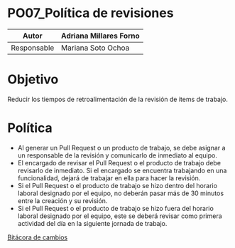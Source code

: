 # PO07_Política de revisiones

| Autor | Adriana Millares Forno |
| --- | --- |
| Responsable | Mariana Soto Ochoa |

# Objetivo

Reducir los tiempos de retroalimentación de la revisión de items de trabajo.

# Política

- Al generar un Pull Request o un producto de trabajo, se debe asignar a un responsable de la revisión y comunicarlo de inmediato al equipo.
- El encargado de revisar el Pull Request o el producto de trabajo debe revisarlo de inmediato. Si el encargado se encuentra trabajando en una funcionalidad, dejará de trabajar en ella para hacer la revisión.
- Si el Pull Request o el producto de trabajo se hizo dentro del horario laboral designado por el equipo, no deberán pasar más de 30 minutos entre la creación y su revisión.
- Si el Pull Request o el producto de trabajo se hizo fuera del horario laboral designado por el equipo, este se deberá revisar como primera actividad del día en la siguiente jornada de trabajo.

[Bitácora de cambios](PO07_Poli%CC%81tica%20de%20revisiones%20db458df9c94d40e4ad7dabd2a0bfa199/Bita%CC%81cora%20de%20cambios%200c73be67ad854b66868c90cd6b089bfb.csv)